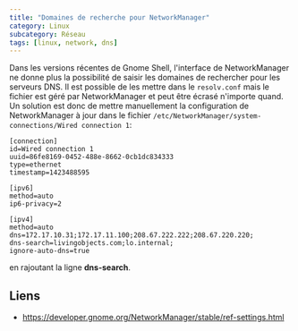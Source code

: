 ```yaml
---
title: "Domaines de recherche pour NetworkManager"
category: Linux
subcategory: Réseau
tags: [linux, network, dns]
---
```


Dans les versions récentes de Gnome Shell, l'interface de NetworkManager ne donne plus la possibilité de saisir les
domaines de rechercher pour les serveurs DNS. Il est possible de les mettre dans le `resolv.conf` mais le fichier
est géré par NetworkManager et peut être écrasé n'importe quand. Un solution est donc de mettre manuellement la configuration
de NetworkManager à jour dans le fichier `/etc/NetworkManager/system-connections/Wired connection 1`:

```systemd
[connection]
id=Wired connection 1
uuid=86fe8169-0452-488e-8662-0cb1dc834333
type=ethernet
timestamp=1423488595

[ipv6]
method=auto
ip6-privacy=2

[ipv4]
method=auto
dns=172.17.10.31;172.17.11.100;208.67.222.222;208.67.220.220;
dns-search=livingobjects.com;lo.internal;
ignore-auto-dns=true
```

en rajoutant la ligne **dns-search**.

## Liens
 * https://developer.gnome.org/NetworkManager/stable/ref-settings.html
